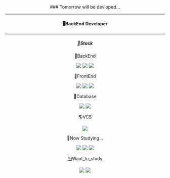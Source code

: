 


<div align="center">
### Tomorrow will be devloped... 
 
***
 
#### 🖥️BackEnd Developer

***

##### 🧺Stack

🌅BackEnd

<img src="https://img.shields.io/badge/Java-D4A934?style=flat-square&logo=java&logoColor=white"/> <img src="https://img.shields.io/badge/Spring-379B23?style=flat-square&logo=spring&logoColor=white"/> <img src="https://img.shields.io/badge/SpringBoot-17BF7C?style=flat-square&logo=springboot&logoColor=white"/>

🌇FrontEnd

<img src="https://img.shields.io/badge/Html-D521E2?style=flat-square&logo=html5&logoColor=white"/> <img src="https://img.shields.io/badge/CSS-4121E2?style=flat-square&logo=css3&logoColor=white"/> <img src="https://img.shields.io/badge/JavaScript-CFDB26?style=flat-square&logo=javascript&logoColor=white"/> 

🌌Database

<img src="https://img.shields.io/badge/Oracle-D01F31?style=flat-square&logo=oracle&logoColor=white"/> <img src="https://img.shields.io/badge/MySQL-135479?style=flat-square&logo=mysql&logoColor=white"/> 

🌎VCS

<img src="https://img.shields.io/badge/Git-985215?style=flat-square&logo=git&logoColor=white"/>

🔎Now Studying...

<img src="https://img.shields.io/badge/Spring-379B23?style=flat-square&logo=spring&logoColor=white"/> <img src="https://img.shields.io/badge/SpringBoot-17BF7C?style=flat-square&logo=springboot&logoColor=white"/> <img src="https://img.shields.io/badge/React-336FBF?style=flat-square&logo=react&logoColor=white"/>

🪟Want_to_study

 <img src="https://img.shields.io/badge/TypeScript-1C1970?style=flat-square&logo=typescript&logoColor=white"/> <img src="https://img.shields.io/badge/Python-3CE5DF?style=flat-square&logo=python&logoColor=white"/>

</div>



